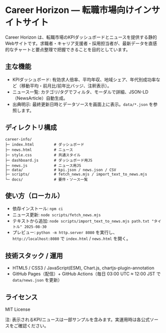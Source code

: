 # Career Horizon — 転職市場向けインサイトサイト

Career Horizon は、転職市場のKPIダッシュボードとニュースを提供する静的Webサイトです。求職者・キャリア支援者・採用担当者が、最新データを直感的なチャートと要点整理で把握できることを目的としています。

## 主な機能
- KPIダッシュボード: 有効求人倍率、平均年収、地域シェア、年代別成功率など（移動平均・前月比/前年比バッジ、注釈表示）。
- ニュース一覧: カテゴリ/タグでフィルタ、モーダルで詳細、JSON-LD（NewsArticle）自動生成。
- 出典明示: 最終更新日時とデータソースを画面上に表示。`data/*.json` を参照します。

## ディレクトリ構成
```
career-info/
├─ index.html         # ダッシュボード
├─ news.html          # ニュース
├─ style.css          # 共通スタイル
├─ dashboard.js       # ダッシュボード用JS
├─ news.js            # ニュース用JS
├─ data/              # kpi.json / news.json / CSV
├─ scripts/           # fetch_news.mjs / import_text_to_news.mjs
└─ docs/              # 要件・ソース一覧
```

## 使い方（ローカル）
- 依存インストール: `npm ci`
- ニュース更新: `node scripts/fetch_news.mjs`
- テキストから追加: `node scripts/import_text_to_news.mjs path.txt "タイトル" 2025-08-30`
- プレビュー: `python -m http.server 8080` を実行し、`http://localhost:8080` で `index.html` / `news.html` を開く。

## 技術スタック / 運用
- HTML5 / CSS3 / JavaScript(ESM), Chart.js, chartjs-plugin-annotation
- GitHub Pages（配信）+ GitHub Actions（毎日 03:00 UTC ≈ 12:00 JST で `data/news.json` を更新）

## ライセンス
MIT License

注: 表示されるKPI/ニュースは一部サンプルを含みます。実運用時は各公式ソースをご確認ください。

